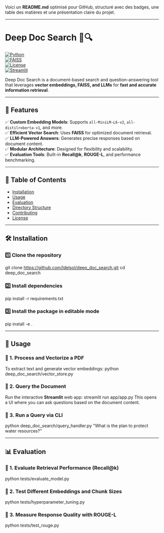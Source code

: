 Voici un **README.md** optimisé pour GitHub, structuré avec des badges, une table des matières et une présentation claire du projet.

---

# Deep Doc Search 📄🔍  
[![Python](https://img.shields.io/badge/Python-3.8%2B-blue)](https://www.python.org/)  
[![FAISS](https://img.shields.io/badge/FAISS-Vector_Search-green)](https://faiss.ai/)  
[![License](https://img.shields.io/badge/License-MIT-green)](LICENSE)  
[![Streamlit](https://img.shields.io/badge/Streamlit-Web_App-red)](https://streamlit.io/)  

Deep Doc Search is a document-based search and question-answering tool that leverages **vector embeddings, FAISS, and LLMs** for **fast and accurate information retrieval**.  

---

## 🚀 Features
✅ **Custom Embedding Models**: Supports `all-MiniLM-L6-v2`, `all-distilroberta-v1`, and more.  
✅ **Efficient Vector Search**: Uses **FAISS** for optimized document retrieval.  
✅ **LLM-Powered Answers**: Generates precise responses based on document content.  
✅ **Modular Architecture**: Designed for flexibility and scalability.  
✅ **Evaluation Tools**: Built-in **Recall@k**, **ROUGE-L**, and performance benchmarking.  

---

## 📖 Table of Contents
- [Installation](#installation)
- [Usage](#usage)
- [Evaluation](#evaluation)
- [Directory Structure](#directory-structure)
- [Contributing](#contributing)
- [License](#license)

---

## 🛠 Installation

### 1️⃣ Clone the repository  
git clone https://github.com/ldelsol/deep_doc_search.git
cd deep_doc_search

### 2️⃣ Install dependencies  
pip install -r requirements.txt

### 3️⃣ Install the package in editable mode  
pip install -e .

---

## 📌 Usage

### 🔹 1. Process and Vectorize a PDF
To extract text and generate vector embeddings:
python deep_doc_search/vector_store.py

### 🔹 2. Query the Document
Run the interactive **Streamlit** web app:
streamlit run app/app.py
This opens a UI where you can ask questions based on the document content.

### 🔹 3. Run a Query via CLI
python deep_doc_search/query_handler.py "What is the plan to protect water resources?"

---

## 📊 Evaluation

### 🔹 1. Evaluate Retrieval Performance (Recall@k)
python tests/evaluate_model.py

### 🔹 2. Test Different Embeddings and Chunk Sizes
python tests/hyperparameter_tuning.py

### 🔹 3. Measure Response Quality with ROUGE-L
python tests/test_rouge.py